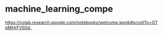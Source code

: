 # machine_learning_compe
https://colab.research.google.com/notebooks/welcome.ipynb#scrollTo=GTpMHrFVS0d_
